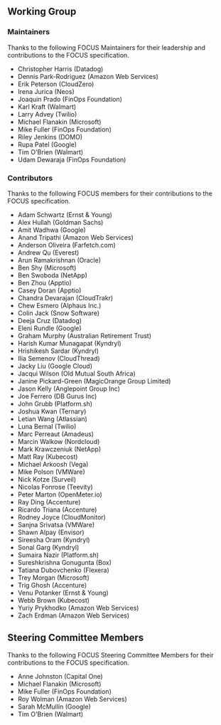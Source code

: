 ## Working Group

### Maintainers

Thanks to the following FOCUS Maintainers for their leadership and contributions to the FOCUS specification.

* Christopher Harris (Datadog)
* Dennis Park-Rodriguez (Amazon Web Services)
* Erik Peterson (CloudZero)
* Irena Jurica (Neos)
* Joaquin Prado (FinOps Foundation)
* Karl Kraft (Walmart)
* Larry Advey (Twilio)
* Michael Flanakin (Microsoft)
* Mike Fuller (FinOps Foundation)
* Riley Jenkins (DOMO)
* Rupa Patel (Google)
* Tim O'Brien (Walmart)
* Udam Dewaraja (FinOps Foundation)

### Contributors

Thanks to the following FOCUS members for their contributions to the FOCUS specification.

* Adam Schwartz (Ernst & Young)
* Alex Hullah (Goldman Sachs)
* Amit Wadhwa (Google)
* Anand Tripathi (Amazon Web Services)
* Anderson Oliveira (Farfetch.com)
* Andrew Qu (Everest)
* Arun Ramakrishnan (Oracle)
* Ben Shy (Microsoft)
* Ben Swoboda (NetApp)
* Ben Zhou (Apptio)
* Casey Doran (Apptio)
* Chandra Devarajan (CloudTrakr)
* Chew Esmero (Alphaus Inc.)
* Colin Jack (Snow Software)
* Deeja Cruz (Datadog)
* Eleni Rundle (Google)
* Graham Murphy (Australian Retirement Trust)
* Harish Kumar Munagapat (Kyndryl)
* Hrishikesh Sardar (Kyndryl)
* Ilia Semenov (CloudThread)
* Jacky Liu (Google Cloud)
* Jacqui Wilson (Old Mutual South Africa)
* Janine Pickard-Green (MagicOrange Group Limited)
* Jason Kelly (Anglepoint Group Inc)
* Joe Ferrero (DB Gurus Inc)
* John Grubb (Platform.sh)
* Joshua Kwan (Ternary)
* Letian Wang (Atlassian)
* Luna Bernal (Twilio)
* Marc Perreaut (Amadeus)
* Marcin Walkow (Nordcloud)
* Mark Krawczeniuk (NetApp)
* Matt Ray (Kubecost)
* Michael Arkoosh (Vega)
* Mike Polson (VMWare)
* Nick Kotze (Surveil)
* Nicolas Fonrose (Teevity)
* Peter Marton (OpenMeter.io)
* Ray Ding (Accenture)
* Ricardo Triana (Accenture)
* Rodney Joyce (CloudMonitor)
* Sanjna Srivatsa (VMWare)
* Shawn Alpay (Envisor)
* Sireesha Oram (Kyndryl)
* Sonal Garg (Kyndryl)
* Sumaira Nazir (Platform.sh)
* Sureshkrishna Gonugunta (Box)
* Tatiana Dubovchenko (Flexera)
* Trey Morgan (Microsoft)
* Trig Ghosh (Accenture)
* Venu Potanker (Ernst & Young)
* Webb Brown (Kubecost)
* Yuriy Prykhodko (Amazon Web Services)
* Zach Erdman (Amazon Web Services)

## Steering Committee Members

Thanks to the following FOCUS Steering Committee Members for their contributions to the FOCUS specification.

* Anne Johnston (Capital One)
* Michael Flanakin (Microsoft)
* Mike Fuller (FinOps Foundation)
* Roy Wolman (Amazon Web Services)
* Sarah McMullin (Google)
* Tim O'Brien (Walmart)
